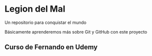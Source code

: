 # Legion del Mal
Un repositorio para conquistar el mundo

Básicamente aprenderemos más sobre Git y GitHub con este proyecto


## Curso de Fernando en Udemy

